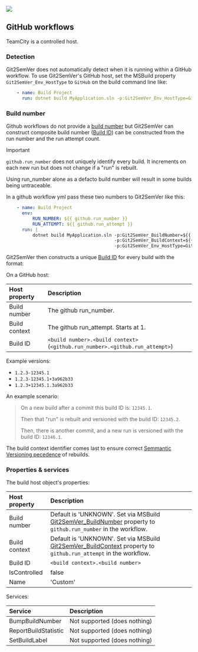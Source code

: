 ﻿---
uid: github-workflows
---
![](../Images/Git2SemVer_banner_840x70.png)
## GitHub workflows

TeamCity is a controlled host.

### Detection

Git2SemVer does not automatically detect when it is running within a GitHub workflow. To use Git2SemVer's GitHub host, set the MSBuild property `Git2SemVer_Env_HostType` to `GitHub` on the build command line like:

```yaml
    - name: Build Project
      run: dotnet build MyApplication.sln -p:Git2SemVer_Env_HostType=GitHub
```

### Build number

Github workflows do not provide a [build number](xref:glossary#build-number) but Git2SemVer can construct composite build number ([Build ID](xref:glossary#build-id)) can be constructed from the run number and the run attempt count.

> [!IMPORTANT]  
> `github.run_number` does not uniquely identify every build. It increments on each new run but does not change if a "run" is rebuilt.
>
> Using run_number alone as a defacto build number will result in some builds being untraceable.

In a github workflow yml pass these two numbers to Git2SemVer like this:

```yaml
    - name: Build Project
      env:
          RUN_NUMBER: ${{ github.run_number }}
          RUN_ATTEMPT: ${{ github.run_attempt }}
      run: |
          dotnet build MyApplication.sln -p:Git2SemVer_BuildNumber=${{ env.run_number }} \
                                         -p:Git2SemVer_BuildContext=${{ env.run_attempt }} \
                                         -p:Git2SemVer_Env_HostType=GitHub
```

Git2SemVer then constructs a unique [Build ID](xref:glossary#build-id) for every build with the format:

On a GitHub host:

| Host property | Description  |
|:-- |:-- |
| Build number | The github run_number. |
| Build context | The github run_attempt. Starts at 1.
| Build ID | `<build number>.<build context>`  (`<github.run_number>.<github.run_attempt>`)  |

Example versions:
* `1.2.3-12345.1`
* `1.2.3-12345.1+3a962b33`
* `1.2.3+12345.1.3a962b33`

An example scenario:

> On a new build after a commit this build ID is: `12345.1`. 
>
> Then that "run" is rebuilt and versioned with the build ID: `12345.2`.
>
> Then, there is another commit, and a new run is versioned with the build ID: `12346.1`.

The build context identifier comes last to ensure correct [Semmantic Versioning pecedence](https://semver.org/#spec-item-11) of rebuilds.

### Properties & services

The build host object's properties:

| Host property | Description  |
|:-- |:-- |
| Build number  | Default is 'UNKNOWN'. Set via MSBuild [Git2SemVer_BuildNumber](xref:msbuild-properties#input) property to `github.run_number` in the workflow. |
| Build context | Default is 'UNKNOWN'. Set via MSBuild [Git2SemVer_BuildContext](xref:msbuild-properties#input) property to `github.run_attempt` in the workflow. |
| Build ID      | `<build context>.<build number>` |
| IsControlled          | false          |
| Name                  | 'Custom'    |

Services:

| Service | Description  |
|:-- |:-- |
| BumpBuildNumber       | Not supported (does nothing) |
| ReportBuildStatistic  | Not supported (does nothing) |
| SetBuildLabel         | Not supported (does nothing)  |
